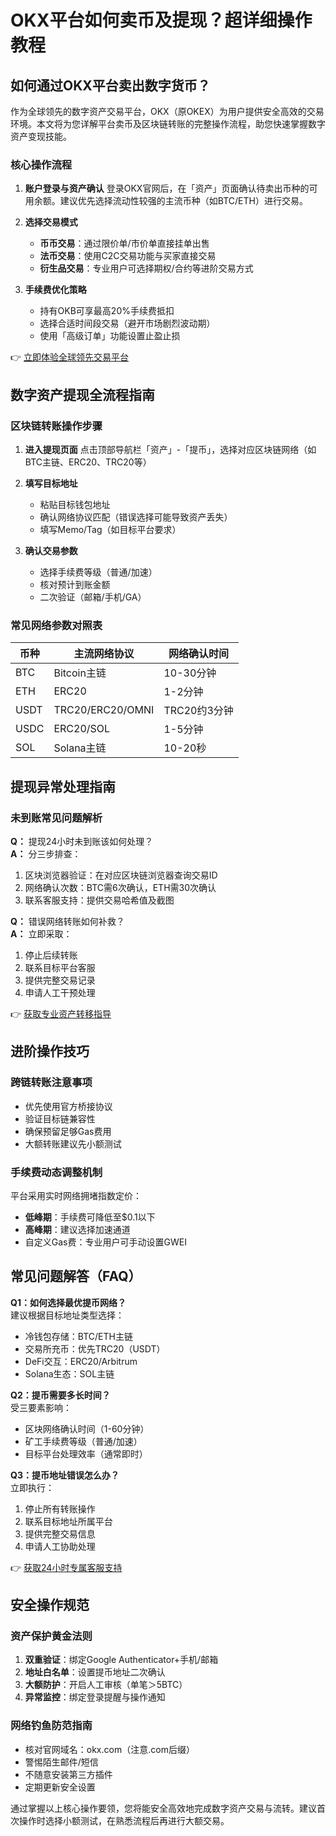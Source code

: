 # OKX平台如何卖币及提现？超详细操作教程

## 如何通过OKX平台卖出数字货币？

作为全球领先的数字资产交易平台，OKX（原OKEX）为用户提供安全高效的交易环境。本文将为您详解平台卖币及区块链转账的完整操作流程，助您快速掌握数字资产变现技能。

### 核心操作流程
1. **账户登录与资产确认**
   登录OKX官网后，在「资产」页面确认待卖出币种的可用余额。建议优先选择流动性较强的主流币种（如BTC/ETH）进行交易。

2. **选择交易模式**
   - **币币交易**：通过限价单/市价单直接挂单出售
   - **法币交易**：使用C2C交易功能与买家直接交易
   - **衍生品交易**：专业用户可选择期权/合约等进阶交易方式

3. **手续费优化策略**
   - 持有OKB可享最高20%手续费抵扣
   - 选择合适时间段交易（避开市场剧烈波动期）
   - 使用「高级订单」功能设置止盈止损

👉 [立即体验全球领先交易平台](https://bit.ly/okx_welcome)

## 数字资产提现全流程指南

### 区块链转账操作步骤
1. **进入提现页面**
   点击顶部导航栏「资产」-「提币」，选择对应区块链网络（如BTC主链、ERC20、TRC20等）

2. **填写目标地址**
   - 粘贴目标钱包地址
   - 确认网络协议匹配（错误选择可能导致资产丢失）
   - 填写Memo/Tag（如目标平台要求）

3. **确认交易参数**
   - 选择手续费等级（普通/加速）
   - 核对预计到账金额
   - 二次验证（邮箱/手机/GA）

### 常见网络参数对照表

| 币种       | 主流网络协议       | 网络确认时间       |
|------------|-------------------|--------------------|
| BTC        | Bitcoin主链       | 10-30分钟          |
| ETH        | ERC20             | 1-2分钟            |
| USDT       | TRC20/ERC20/OMNI  | TRC20约3分钟       |
| USDC       | ERC20/SOL         | 1-5分钟            |
| SOL        | Solana主链        | 10-20秒            |

## 提现异常处理指南

### 未到账常见问题解析
**Q：** 提现24小时未到账该如何处理？  
**A：** 分三步排查：
1. 区块浏览器验证：在对应区块链浏览器查询交易ID
2. 网络确认次数：BTC需6次确认，ETH需30次确认
3. 联系客服支持：提供交易哈希值及截图

**Q：** 错误网络转账如何补救？  
**A：** 立即采取：
1. 停止后续转账
2. 联系目标平台客服
3. 提供完整交易记录
4. 申请人工干预处理

👉 [获取专业资产转移指导](https://bit.ly/okx_welcome)

## 进阶操作技巧

### 跨链转账注意事项
- 优先使用官方桥接协议
- 验证目标链兼容性
- 确保预留足够Gas费用
- 大额转账建议先小额测试

### 手续费动态调整机制
平台采用实时网络拥堵指数定价：
- **低峰期**：手续费可降低至$0.1以下
- **高峰期**：建议选择加速通道
- 自定义Gas费：专业用户可手动设置GWEI

## 常见问题解答（FAQ）

**Q1：如何选择最优提币网络？**  
建议根据目标地址类型选择：
- 冷钱包存储：BTC/ETH主链
- 交易所充币：优先TRC20（USDT）
- DeFi交互：ERC20/Arbitrum
- Solana生态：SOL主链

**Q2：提币需要多长时间？**  
受三要素影响：
- 区块网络确认时间（1-60分钟）
- 矿工手续费等级（普通/加速）
- 目标平台处理效率（通常即时）

**Q3：提币地址错误怎么办？**  
立即执行：
1. 停止所有转账操作
2. 联系目标地址所属平台
3. 提供完整交易信息
4. 申请人工协助处理

👉 [获取24小时专属客服支持](https://bit.ly/okx_welcome)

## 安全操作规范

### 资产保护黄金法则
1. **双重验证**：绑定Google Authenticator+手机/邮箱
2. **地址白名单**：设置提币地址二次确认
3. **大额防护**：开启人工审核（单笔＞5BTC）
4. **异常监控**：绑定登录提醒与操作通知

### 网络钓鱼防范指南
- 核对官网域名：okx.com（注意.com后缀）
- 警惕陌生邮件/短信
- 不随意安装第三方插件
- 定期更新安全设置

通过掌握以上核心操作要领，您将能安全高效地完成数字资产交易与流转。建议首次操作时选择小额测试，在熟悉流程后再进行大额交易。